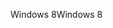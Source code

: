 <span data-ttu-id="49b68-101">Windows 8</span><span class="sxs-lookup"><span data-stu-id="49b68-101">Windows 8</span></span>